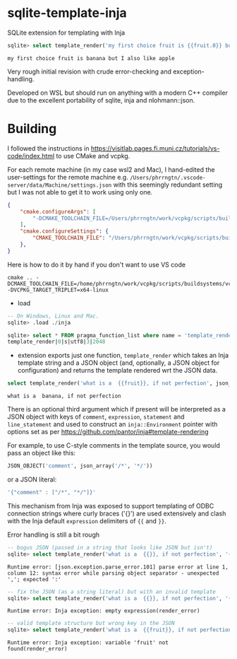 # sqlite-template-inja
SQLite extension for templating with Inja

```sql
sqlite> select template_render('my first choice fruit is {{fruit.0}} but I also like {{fruit.1}}', JSON_OBJECT("fruit", JSON_ARRAY("banana", "apple", "mango")));
```
```
my first choice fruit is banana but I also like apple
```
Very rough initial revision with crude error-checking and
exception-handling.

Developed on WSL but should run on anything with a modern C++
compiler due to the excellent portability of sqlite, inja and nlohmann::json.

Building
========
I followed the instructions in https://visitlab.pages.fi.muni.cz/tutorials/vs-code/index.html to use CMake and vcpkg.

For each remote machine (in my case wsl2 and Mac), I hand-edited the user-settings
for the remote machine e.g. `/Users/phrrngtn/.vscode-server/data/Machine/settings.json`
with this seemingly redundant setting but I was not able to get it to work using only
one.
```json
{
    "cmake.configureArgs": [
        "-DCMAKE_TOOLCHAIN_FILE=/Users/phrrngtn/work/vcpkg/scripts/buildsystems/vcpkg.cmake"
    ],
    "cmake.configureSettings": {
        "CMAKE_TOOLCHAIN_FILE": "/Users/phrrngtn/work/vcpkg/scripts/buildsystems/vcpkg.cmake"
    },
}
```

Here is how to do it by hand if you don't want to use VS code
```
cmake .. -DCMAKE_TOOLCHAIN_FILE=/home/phrrngtn/work/vcpkg/scripts/buildsystems/vcpkg.cmake -DVCPKG_TARGET_TRIPLET=x64-linux
```

* load
```sql
-- On Windows, Linux and Mac.
sqlite> .load ./inja

sqlite> select * FROM pragma_function_list where name = 'template_render';
template_render|0|s|utf8|3|2048
```
* extension exports just one function, `template_render` which takes an Inja template string and a JSON object (and, optionally, a JSON object for configuration) and returns the
template rendered wrt the JSON data.
```sql
select template_render('what is a  {{fruit}}, if not perfection', json_object('fruit', 'banana'));
```
```
what is a  banana, if not perfection
```

There is an optional third argument which if present will be interpreted as a JSON object with keys of `comment`, `expression`, `statement` and `line_statement` and used to construct an `inja::Environment` pointer with options set as per https://github.com/pantor/inja#template-rendering

For example, to use C-style comments in the template source, you would pass an object like this:
```sql
JSON_OBJECT('comment', json_array('/*', '*/'))
```
or a JSON literal:
```sql
'{"comment" : ["/*", "*/"]}'
```
This mechanism from Inja was exposed to support templating of ODBC connection strings where curly braces ('{}') are 
used extensively and clash with the Inja default `expression` delimiters of `{{` and `}}`.

Error handling is still a bit rough
```sql
-- bogus JSON (passed in a string that looks like JSON but isn't)
sqlite> select template_render('what is a  {{}}, if not perfection', '{"fruitdsf", "banana"}');
```
```
Runtime error: [json.exception.parse_error.101] parse error at line 1, column 12: syntax error while parsing object separator - unexpected ','; expected ':'
```
```sql
-- fix the JSON (as a string literal) but with an invalid template
sqlite> select template_render('what is a  {{}}, if not perfection', '{"fruitdsf": "banana"}');
```
```
Runtime error: Inja exception: empty expression(render_error)
```
```sql
-- valid template structure but wrong key in the JSON
sqlite> select template_render('what is a  {{fruit}}, if not perfection', JSON_OBJECT("fruitdsf", "banana"));
```
```
Runtime error: Inja exception: variable 'fruit' not found(render_error)
```